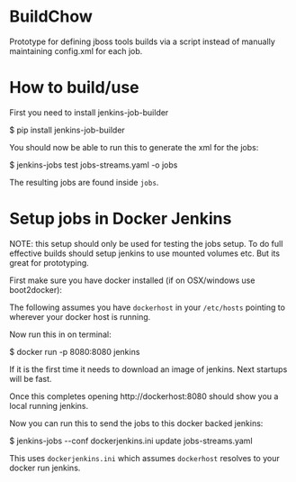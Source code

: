 BuildChow
=========

Prototype for defining jboss tools builds via a script instead of manually maintaining config.xml for each job.

How to build/use
================

First you need to install jenkins-job-builder

   $ pip install jenkins-job-builder

You should now be able to run this to generate the xml for the jobs:

   $ jenkins-jobs  test jobs-streams.yaml -o jobs

The resulting jobs are found inside `jobs`.

Setup jobs in Docker Jenkins
=

NOTE: this setup should only be used for testing the jobs setup.
To do full effective builds should setup jenkins to use mounted
volumes etc. But its great for prototyping.

First make sure you have docker installed (if on OSX/windows use
boot2docker):

The following assumes you have `dockerhost` in your `/etc/hosts`
pointing to wherever your docker host is running.

Now run this in on terminal:

   $ docker run -p 8080:8080 jenkins

If it is the first time it needs to download an image of jenkins. Next
startups will be fast.

Once this completes opening http://dockerhost:8080 should show you a
local running jenkins.

Now you can run this to send the jobs to this docker backed jenkins:

   $ jenkins-jobs --conf dockerjenkins.ini update jobs-streams.yaml

This uses `dockerjenkins.ini` which assumes `dockerhost` resolves to
your docker run jenkins.

